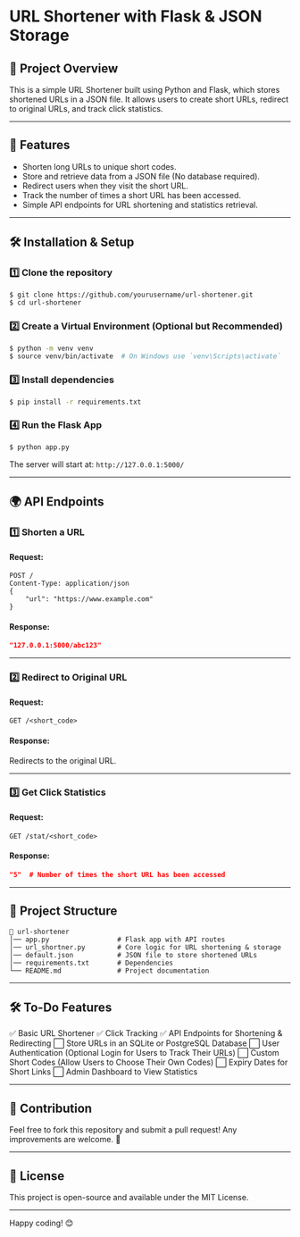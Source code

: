 # URL Shortener with Flask & JSON Storage

## 📌 Project Overview
This is a simple URL Shortener built using Python and Flask, which stores shortened URLs in a JSON file. It allows users to create short URLs, redirect to original URLs, and track click statistics.

---

## 🚀 Features
- Shorten long URLs to unique short codes.
- Store and retrieve data from a JSON file (No database required).
- Redirect users when they visit the short URL.
- Track the number of times a short URL has been accessed.
- Simple API endpoints for URL shortening and statistics retrieval.

---

## 🛠️ Installation & Setup

### **1️⃣ Clone the repository**
```sh
$ git clone https://github.com/yourusername/url-shortener.git
$ cd url-shortener
```

### **2️⃣ Create a Virtual Environment (Optional but Recommended)**
```sh
$ python -m venv venv
$ source venv/bin/activate  # On Windows use `venv\Scripts\activate`
```

### **3️⃣ Install dependencies**
```sh
$ pip install -r requirements.txt
```

### **4️⃣ Run the Flask App**
```sh
$ python app.py
```

The server will start at: `http://127.0.0.1:5000/`

---

## 🌍 API Endpoints

### 1️⃣ **Shorten a URL**
#### **Request:**
```http
POST /
Content-Type: application/json
{
    "url": "https://www.example.com"
}
```
#### **Response:**
```json
"127.0.0.1:5000/abc123"
```

---

### 2️⃣ **Redirect to Original URL**
#### **Request:**
```http
GET /<short_code>
```
#### **Response:**
Redirects to the original URL.

---

### 3️⃣ **Get Click Statistics**
#### **Request:**
```http
GET /stat/<short_code>
```
#### **Response:**
```json
"5"  # Number of times the short URL has been accessed
```

---

## 📂 Project Structure
```
📁 url-shortener
│── app.py                 # Flask app with API routes
│── url_shortner.py        # Core logic for URL shortening & storage
│── default.json           # JSON file to store shortened URLs
│── requirements.txt       # Dependencies
└── README.md              # Project documentation
```

---

## 🛠️ To-Do Features
✅ Basic URL Shortener
✅ Click Tracking
✅ API Endpoints for Shortening & Redirecting
⬜ Store URLs in an SQLite or PostgreSQL Database
⬜ User Authentication (Optional Login for Users to Track Their URLs)
⬜ Custom Short Codes (Allow Users to Choose Their Own Codes)
⬜ Expiry Dates for Short Links
⬜ Admin Dashboard to View Statistics

---

## 🤝 Contribution
Feel free to fork this repository and submit a pull request! Any improvements are welcome. 🚀

---

## 📜 License
This project is open-source and available under the MIT License.

---

Happy coding! 😊


